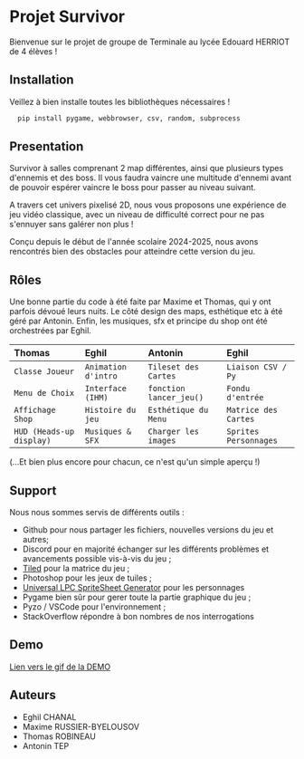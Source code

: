 
# Projet Survivor

Bienvenue sur le projet de groupe de Terminale au lycée Edouard HERRIOT de 4 élèves !


## Installation

Veillez à bien installe toutes les bibliothèques nécessaires !

```bash
  pip install pygame, webbrowser, csv, random, subprocess
```
    
## Presentation

Survivor à salles comprenant 2 map différentes, ainsi que plusieurs types d'ennemis et des boss. Il vous faudra vaincre une multitude d'ennemi avant de pouvoir espérer vaincre le boss pour passer au niveau suivant.

A travers cet univers pixelisé 2D, nous vous proposons une expérience de jeu vidéo classique, avec un niveau de difficulté correct pour ne pas s'ennuyer sans galérer non plus !

Conçu depuis le début de l'année scolaire 2024-2025, nous avons rencontrés bien des obstacles pour atteindre cette version du jeu.

## Rôles

Une bonne partie du code à été faite par Maxime et Thomas, qui y ont parfois dévoué leurs nuits.
Le côté design des maps, esthétique etc à été géré par Antonin.
Enfin, les musiques, sfx et principe du shop ont été orchestrées par Eghil.

| Thomas | Eghil | Antonin | Eghil |
| :-------- |  :-------- | :-------- |  :-------- |
| `Classe Joueur` |  `Animation d'intro` | `Tileset des Cartes` |  `Liaison CSV / Py` |
| `Menu de Choix` |  `Interface (IHM)` | `fonction lancer_jeu()` |  `Fondu d'entrée` |
| `Affichage Shop` |  `Histoire du jeu` | `Esthétique du Menu` |  `Matrice des Cartes` |
| `HUD (Heads-up display)` | `Musiques & SFX` | `Charger les images` |  `Sprites Personnages` |

(...Et bien plus encore pour chacun, ce n'est qu'un simple aperçu !)


## Support

Nous nous sommes servis de différents outils : 
  - Github pour nous partager les fichiers, nouvelles versions du jeu et autres;
  - Discord pour en majorité échanger sur les différents problèmes et avancements possible vis-à-vis du jeu ;
  - [Tiled](https://www.mapeditor.org/) pour la matrice du jeu ;
  - Photoshop pour les jeux de tuiles ;
  - [Universal LPC SpriteSheet Generator](https://liberatedpixelcup.github.io/Universal-LPC-Spritesheet-Character-Generator/#?body=Body_color_light&head=Human_male_light&sex=male&shadow=Shadow_shadow&hair=Plain_light_brown&arms=Armour_steel&bauldron=Bauldron_charcoal&wrists=Lace_Cuffs_yellow&gloves=Gloves_steel&clothes=none_Sleeveless_laced&weapon=Longsword_longsword&legs=Leggings_gray&shoes=Armour_steel&hat=Maximus_steel&armour=Legion_steel&bandages=none_Bandages&shoulders=none_Mantal) pour les personnages
  - Pygame bien sûr pour gerer toute la partie graphique du jeu ;
  - Pyzo / VSCode pour l'environnement ;
  - StackOverflow répondre à bon nombres de nos interrogations


## Demo

[Lien vers le gif de la DEMO](https://s6.gifyu.com/images/bpSkj.gif)


## Auteurs

- Eghil CHANAL
- Maxime RUSSIER-BYELOUSOV
- Thomas ROBINEAU
- Antonin TEP
